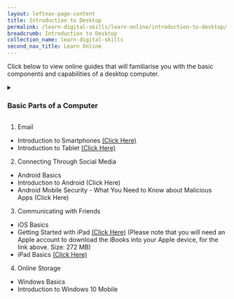 ```yaml
---
layout: leftnav-page-content
title: Introduction to Desktop
permalink: /learn-digital-skills/learn-online/introduction-to-desktop/
breadcrumb: Introduction to Desktop
collection_name: learn-digital-skills
second_nav_title: Learn Online
---
```

Click below to view online guides that will familiarise you with the basic components and capabilities of a desktop computer.

<details>
 <summary><h3>Basic Parts of a Computer</h3></summary>
 
 * Introduction to Computer - <a href="https://www.digitallearn.org/courses/getting-started-on-a-computer" target="_blank">Link</a><br>
 * Using Mouse - [Link](http://www.gcflearnfree.org/mousetutorial){:target="_blank"}<br>
 * Using Keyboard - [Link](https://edu.gcfglobal.org/en/typing/){:target="_blank"}<br>
 
 </details>

1. Email
  * Introduction to Smartphones [(Click Here)](http://www.gcflearnfree.org/typing)
  * Introduction to Tablet [(Click Here)](http://www.gcflearnfree.org/typing)
2. Connecting Through Social Media
  * Android Basics
  * Introduction to Android (Click Here)
  * Android Mobile Security - What You Need to Know about Malicious Apps (Click Here)
3. Communicating with Friends
  * iOS Basics
  * Getting Started with iPad [(Click Here)](http://www.gcflearnfree.org/typing)
    (Please note that you will need an Apple account to download the iBooks into your Apple device, for the link above. Size: 272 MB)
  * iPad Basics [(Click Here)](http://www.gcflearnfree.org/typing)
4. Online Storage
  * Windows Basics
  * Introduction to Windows 10 Mobile
  
